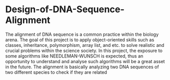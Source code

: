 # Design-of-DNA-Sequence-Alignment
The alignment of DNA sequence is a common practice within the biology arena. The goal of this project is to apply object-oriented skills such as classes, inheritance, polymorphism, array list, and etc. to solve realistic and crucial problems within the science society. In this project, the exposure to some algorithms like NEEDLEMAN-WUNSCH is expected, thus an opportunity to understand and analyse such algorithms will be a great asset in the future.  The alignment is basically analyzing two DNA sequences of two different species to check if they are related

